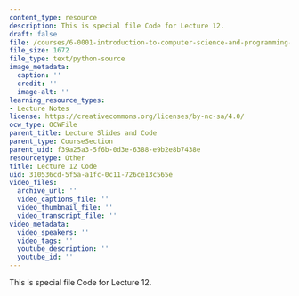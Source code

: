 ```yaml
---
content_type: resource
description: This is special file Code for Lecture 12.
draft: false
file: /courses/6-0001-introduction-to-computer-science-and-programming-in-python-fall-2016/310536cd5f5aa1fc0c11726ce13c565e_lec12_sorting.py
file_size: 1672
file_type: text/python-source
image_metadata:
  caption: ''
  credit: ''
  image-alt: ''
learning_resource_types:
- Lecture Notes
license: https://creativecommons.org/licenses/by-nc-sa/4.0/
ocw_type: OCWFile
parent_title: Lecture Slides and Code
parent_type: CourseSection
parent_uid: f39a25a3-5f6b-0d3e-6388-e9b2e8b7438e
resourcetype: Other
title: Lecture 12 Code
uid: 310536cd-5f5a-a1fc-0c11-726ce13c565e
video_files:
  archive_url: ''
  video_captions_file: ''
  video_thumbnail_file: ''
  video_transcript_file: ''
video_metadata:
  video_speakers: ''
  video_tags: ''
  youtube_description: ''
  youtube_id: ''
---
```

This is special file Code for Lecture 12.